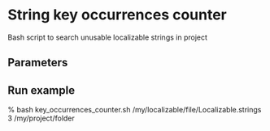 # String key occurrences counter
Bash script to search unusable localizable strings in project

## Parameters 
<path to Localizable file> 
<min occurrences for key - Int> 
<path to search source folder>
  
## Run example 
% bash key_occurrences_counter.sh /my/localizable/file/Localizable.strings 3 /my/project/folder
